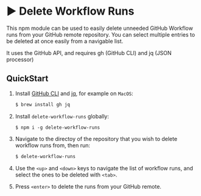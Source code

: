 # ▶️ Delete Workflow Runs 

This npm module can be used to easily delete unneeded GitHub Workflow runs from your GitHub remote repository. You can select multiple entries to be deleted at once easily from a navigable list.

It uses the GitHub API, and requires gh (GitHub CLI) and jq (JSON processor)

## QuickStart

1. Install [GitHub CLI](https://github.com/cli/cli) and [jq](https://github.com/stedolan/jq), for example on `MacOS`:
    ```sh
    $ brew install gh jq
    ```

2. Install `delete-workflow-runs` globally:
    ```shh
    $ npm i -g delete-workflow-runs
    ```

3. Navigate to the directoy of the repository that you wish to delete workflow runs from, then run:
    ```sh
    $ delete-workflow-runs
    ```
4. Use the `<up>` and `<down>` keys to navigate the list of workflow runs, and select the ones to be deleted with `<tab>`.

5. Press `<enter>` to delete the runs from your GitHub remote.


